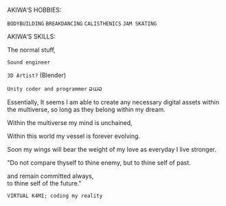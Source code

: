 


AKIWA'S HOBBIES:

``BODYBUILDING``
``BREAKDANCING``
``CALISTHENICS``
``JAM SKATING``





AKIWA'S SKILLS:

The normal stuff,

``Sound engineer``

``3D Artist?`` (Blender)

``Unity coder and programmer``    ວധວ




Essentially, 
It seems I am able to 
create any necessary digital assets within the multiverse, so long as they belong within my dream.

Within the multiverse my mind is unchained,

Within this world my vessel is forever evolving.

Soon my wings will bear the weight of my love as everyday I live stronger. 



"Do not compare thyself to thine enemy,
but to thine self of past.

and remain committed always,           
to thine self of the future."

``VIRTUAL K4MI; coding my reality``
